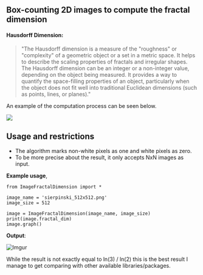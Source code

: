 ## Box-counting 2D images to compute the fractal dimension ##

#### Hausdorff Dimension:

>"The Hausdorff dimension is a measure of the "roughness" or "complexity" of a geometric object or a set in a metric space. It helps to describe the scaling properties of fractals and irregular shapes. The Hausdorff dimension can be an integer or a non-integer value, depending on the object being measured. It provides a way to quantify the space-filling properties of an object, particularly when the object does not fit well into traditional Euclidean dimensions (such as points, lines, or planes)."

An example of the computation process can be seen below.

![](https://galileounbound.files.wordpress.com/2020/12/image-16.png?w=512)

## Usage and restrictions ##
- The algorithm marks non-white pixels as one and white pixels as zero.
- To be more precise about the result, it only accepts NxN images as input.

**Example usage**,

    from ImageFractalDimension import *
    
    image_name = 'sierpinski_512x512.png'
    image_size = 512
    
	image = ImageFractalDimension(image_name, image_size)
    print(image.fractal_dim)
    image.graph()

**Output**:

![Imgur](https://i.imgur.com/zJYjLEZ.png)

While the result is not exactly equal to ln(3) / ln(2) this is the best result I manage to get comparing with other available libraries/packages.
